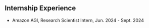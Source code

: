 ## Internship Experience
<ul style="margin:0 0 10px;">
  <li>Amazon AGI, Research Scientist Intern, Jun. 2024 - Sept. 2024</li>
</ul>

